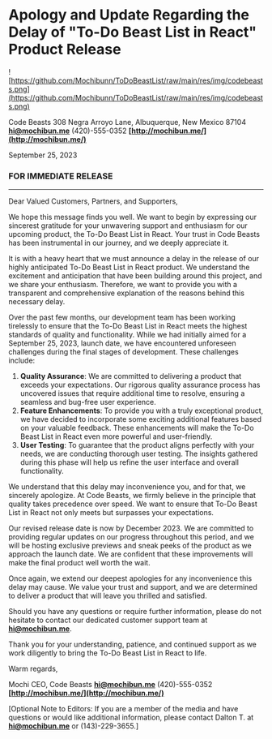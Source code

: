 # Apology and Update Regarding the Delay of "To-Do Beast List in React" Product Release

![https://github.com/Mochibunn/ToDoBeastList/raw/main/res/img/codebeasts.png](https://github.com/Mochibunn/ToDoBeastList/raw/main/res/img/codebeasts.png)

Code Beasts
308 Negra Arroyo Lane,
Albuquerque, New Mexico 87104
**[hi@mochibun.me](mailto:hi@mochibun.me)**
(420)-555-0352
**[http://mochibun.me/](http://mochibun.me/)**

September 25, 2023

### **FOR IMMEDIATE RELEASE**

---

Dear Valued Customers, Partners, and Supporters,

We hope this message finds you well. We want to begin by expressing our sincerest gratitude for your unwavering support and enthusiasm for our upcoming product, the To-Do Beast List in React. Your trust in Code Beasts has been instrumental in our journey, and we deeply appreciate it.

It is with a heavy heart that we must announce a delay in the release of our highly anticipated To-Do Beast List in React product. We understand the excitement and anticipation that have been building around this project, and we share your enthusiasm. Therefore, we want to provide you with a transparent and comprehensive explanation of the reasons behind this necessary delay.

Over the past few months, our development team has been working tirelessly to ensure that the To-Do Beast List in React meets the highest standards of quality and functionality. While we had initially aimed for a September 25, 2023, launch date, we have encountered unforeseen challenges during the final stages of development. These challenges include:

1. **Quality Assurance**: We are committed to delivering a product that exceeds your expectations. Our rigorous quality assurance process has uncovered issues that require additional time to resolve, ensuring a seamless and bug-free user experience.
2. **Feature Enhancements**: To provide you with a truly exceptional product, we have decided to incorporate some exciting additional features based on your valuable feedback. These enhancements will make the To-Do Beast List in React even more powerful and user-friendly.
3. **User Testing**: To guarantee that the product aligns perfectly with your needs, we are conducting thorough user testing. The insights gathered during this phase will help us refine the user interface and overall functionality.

We understand that this delay may inconvenience you, and for that, we sincerely apologize. At Code Beasts, we firmly believe in the principle that quality takes precedence over speed. We want to ensure that To-Do Beast List in React not only meets but surpasses your expectations.

Our revised release date is now by December 2023. We are committed to providing regular updates on our progress throughout this period, and we will be hosting exclusive previews and sneak peeks of the product as we approach the launch date. We are confident that these improvements will make the final product well worth the wait.

Once again, we extend our deepest apologies for any inconvenience this delay may cause. We value your trust and support, and we are determined to deliver a product that will leave you thrilled and satisfied.

Should you have any questions or require further information, please do not hesitate to contact our dedicated customer support team at **[hi@mochibun.me](mailto:hi@mochibun.me)**.

Thank you for your understanding, patience, and continued support as we work diligently to bring the To-Do Beast List in React to life.

Warm regards,

Mochi
CEO, Code Beasts
**[hi@mochibun.me](mailto:hi@mochibun.me)**
(420)-555-0352
**[http://mochibun.me/](http://mochibun.me/)**

[Optional Note to Editors: If you are a member of the media and have questions or would like additional information, please contact Dalton T. at **[hi@mochibun.me](mailto:hi@mochibun.me)** or (143)-229-3655.]